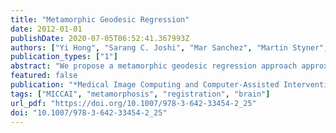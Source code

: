 ```yaml
---
title: "Metamorphic Geodesic Regression"
date: 2012-01-01
publishDate: 2020-07-05T06:52:41.367993Z
authors: ["Yi Hong", "Sarang C. Joshi", "Mar Sanchez", "Martin Styner", "Marc Niethammer"]
publication_types: ["1"]
abstract: "We propose a metamorphic geodesic regression approach approximating spatial transformations for image time-series while simultaneously accounting for intensity changes. Such changes occur for example in magnetic resonance imaging (MRI) studies of the developing brain due to myelination. To simplify computations we propose an approximate metamorphic geodesic regression formulation that only requires pairwise computations of image metamorphoses. The approximated solution is an appropriately weighted average of initial momenta. To obtain initial momenta reliably, we develop a shooting method for image metamorphosis."
featured: false
publication: "*Medical Image Computing and Computer-Assisted Intervention - MICCAI 2012 - 15th International Conference, Nice, France, October 1-5, 2012, Proceedings, Part III*"
tags: ["MICCAI", "metamorphosis", "registration", "brain"]
url_pdf: "https://doi.org/10.1007/978-3-642-33454-2_25"
doi: "10.1007/978-3-642-33454-2_25"
---
```


